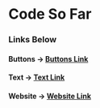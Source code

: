 
# Code So Far

### Links Below




#### Buttons -> [Buttons Link](https://www.youtube.com/)

#### Text -> [Text Link](https://www.youtube.com/)

#### Website -> [Website Link](https://www.youtube.com/)


